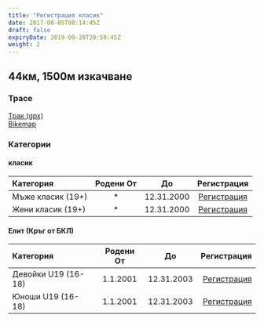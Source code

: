 ```yaml
---
title: "Регистрация класик"
date: 2017-08-05T08:14:45Z
draft: false
expiryDate: 2019-09-20T20:59:45Z
weight: 2
---
```


## 44км, 1500м изкачване
### Трасе  
[Трак (gpx)](https://drive.google.com/open?id=0B8lR1_MWHzbCMWhaR1pDeEZXV0k)  
[Bikemap](https://www.bikemap.net/en/route/4143055-murgash-44km/)  


### Категории
#### класик
Категория         | Родени От |      До   | Регистрация     
:-----------------|:---------:|:---------:|:-----------:
 Мъже класик (19+)  |     *     | 12.31.2000| [Регистрация](http://www.veloclubmammut.com/murgash-classic-reg)
 Жени класик (19+)  |     *     | 12.31.2000| [Регистрация](http://www.veloclubmammut.com/murgash-classic-reg)

#### Елит (Кръг от БКЛ)
Категория         | Родени От |      До   | Регистрация
:-----------------|:---------:|:---------:|-------------:
 Девойки U19 (16-18)  | 1.1.2001  | 12.31.2003| [Регистрация](http://www.veloclubmammut.com/murgash-classic-reg)
 Юноши U19 (16-18)| 1.1.2001  | 12.31.2003| [Регистрация](http://www.veloclubmammut.com/murgash-classic-reg)


